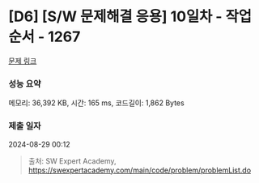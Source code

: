 # [D6] [S/W 문제해결 응용] 10일차 - 작업순서 - 1267 

[문제 링크](https://swexpertacademy.com/main/code/problem/problemDetail.do?contestProbId=AV18TrIqIwUCFAZN) 

### 성능 요약

메모리: 36,392 KB, 시간: 165 ms, 코드길이: 1,862 Bytes

### 제출 일자

2024-08-29 00:12



> 출처: SW Expert Academy, https://swexpertacademy.com/main/code/problem/problemList.do
